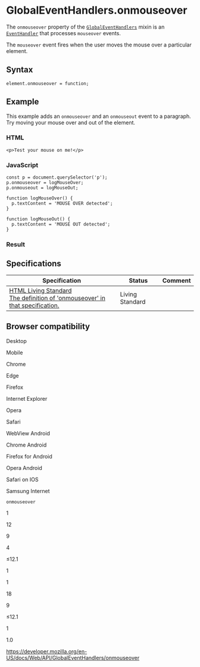 # GlobalEventHandlers.onmouseover

The `onmouseover` property of the [`GlobalEventHandlers`](../globaleventhandlers) mixin is an [`EventHandler`](https://developer.mozilla.org/en-US/docs/Web/Events/Event_handlers) that processes `mouseover` events.

The `mouseover` event fires when the user moves the mouse over a particular element.

## Syntax

    element.onmouseover = function;

## Example

This example adds an `onmouseover` and an `onmouseout` event to a paragraph. Try moving your mouse over and out of the element.

### HTML

    <p>Test your mouse on me!</p>

### JavaScript

    const p = document.querySelector('p');
    p.onmouseover = logMouseOver;
    p.onmouseout = logMouseOut;

    function logMouseOver() {
      p.textContent = 'MOUSE OVER detected';
    }

    function logMouseOut() {
      p.textContent = 'MOUSE OUT detected';
    }

### Result

## Specifications

<table><thead><tr class="header"><th>Specification</th><th>Status</th><th>Comment</th></tr></thead><tbody><tr class="odd"><td><a href="https://html.spec.whatwg.org/multipage/webappapis.html#handler-onmouseover">HTML Living Standard<br />
<span class="small">The definition of 'onmouseover' in that specification.</span></a></td><td><span class="spec-living">Living Standard</span></td><td></td></tr></tbody></table>

## Browser compatibility

Desktop

Mobile

Chrome

Edge

Firefox

Internet Explorer

Opera

Safari

WebView Android

Chrome Android

Firefox for Android

Opera Android

Safari on IOS

Samsung Internet

`onmouseover`

1

12

9

4

≤12.1

1

1

18

9

≤12.1

1

1.0

<a href="https://developer.mozilla.org/en-US/docs/Web/API/GlobalEventHandlers/onmouseover" class="_attribution-link">https://developer.mozilla.org/en-US/docs/Web/API/GlobalEventHandlers/onmouseover</a>
